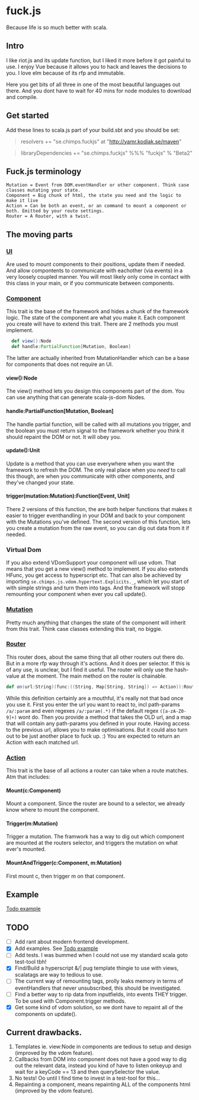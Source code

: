 # fuck.js
Because life is so much better with scala.

## Intro

I like riot.js and its update function, but I liked it more before it got painful to use.
I enjoy Vue because it allows you to hack and leaves the decisions to you.
I love elm because of its rfp and immutable.

Here you get bits of all three in one of the most beautiful languages out there. And you dont have to wait for 40 mins for node modules to download and compile.

## Get started

Add these lines to scala.js part of your build.sbt and you should be set:

> resolvers += "se.chimps.fuckjs" at "http://yamr.kodiak.se/maven"

> libraryDependencies += "se.chimps.fuckjs" %%% "fuckjs" % "Beta2"


## Fuck.js terminology

    Mutation = Event from DOM.eventHandler or other component. Think case classes mutating your state.
    Component = Big chunk of html, the state you need and the logic to make it live
    Action = Can be both an event, or an command to mount a component or both. Emitted by your route settings.
    Router = A Router, with a twist.

## The moving parts

### [UI](se/chimps/fuckjs/UI.scala)

Are used to mount components to their positions, update them if needed. 
And allow compontents to communicate with eachother (via events) in a very loosely coupled manner.
You will most likely only come in contact with this class in your main, or if you communicate between components.

### [Component](se/chimps/fuckjs/Component.scala)

This trait is the base of the framework and hides a chunk of the framework logic. 
The state of the component are what you make it.
Each component you create will have to extend this trait. There are 2 methods you must implement.
```scala
  def view():Node
  def handle:PartialFunction[Mutation, Boolean]
```
The latter are actually inherited from MutationHandler which can be a base for components that does not require an UI.

#### view():Node
The view() method lets you design this components part of the dom. You can use anything that can generate scala-js-dom Nodes.

#### handle:PartialFunction[Mutation, Boolean]
The handle partial function, will be called with all mutations you trigger, and the boolean you must return signal to the framework whether you think it should repaint the DOM or not. It will obey you.

#### update():Unit
Update is a method that you can use everywhere when you want the framework to refresh the DOM. The only real place when you _need_ to call this though, are when you communicate with other components, and they've changed your state.

#### trigger(mutation:Mutation):Function[Event, Unit]
There 2 versions of this function, the are both helper functions that makes it easier to trigger eventhandling in your DOM and back to your component with the Mutations you've defined.
The second version of this function, lets you create a mutation from the raw event, so you can dig out data from it if needed.

### Virtual Dom

If you also extend VDomSupport your component will use vdom. That means that you get a new view() method to implement. If you also extends HFunc, you get access to hyperscript etc. That can also be achieved by importing ```se.chimps.js.vdom.hypertext.Explicits._```, which let you start of with simple strings and turn them into tags. And the framework will stopp remounting your component when ever you call update().

### [Mutation](se/chimps/fuckjs/Mutation.scala)

Pretty much anything that changes the state of the component will inherit from this trait. Think case classes extending this trait, no biggie.

### [Router](se/chimps/fuckjs/Router.scala)

This router does, about the same thing that all other routers out there do. But in a more rfp way through it's actions. And it does per selector. If this is of any use, is unclear, but I find it useful.
The router will only use the hash-value at the moment. The main method on the router is chainable.
```scala
def on(url:String)(func:((String, Map[String, String]) => Action)):Router
```
While this definition certainly are a mouthful, it's really not that bad once you use it.
First you enter the url you want to react to, incl path-params ```/a/:param``` and even regexes ```/a/:param(.*)``` if the default regex ```([a-zA-Z0-9]+)``` wont do. Then you provide a method that takes the OLD url, and a map that will contain any path-params you defined in your route. Having access to the previous url, allows you to make optimisations. But it could also turn out to be just another place to fuck up. :) You are expected to return an Action with each matched url.

### [Action](se/chimps/fuckjs/Action.scala)

This trait is the base of all actions a router can take when a route matches.
Atm that includes:

#### Mount(c:Component)
Mount a component. Since the router are bound to a selector, we already know where to mount the component.

#### Trigger(m:Mutation)
Trigger a mutation. The framwork has a way to dig out which component are mounted at the routers selector, and triggers the mutation on what ever's mounted.

#### MountAndTrigger(c:Component, m:Mutation)
First mount c, then trigger m on that component.

## Example

[Todo example](https://github.com/Meduzz/fuck.js-todo-example)

## TODO

- [ ] Add rant about modern frontend development.
- [x] Add examples. See [Todo example](https://github.com/Meduzz/fuck.js-todo-example)
- [ ] Add tests. I was bummed when I could not use my standard scala goto test-tool tbh!
- [x] Find/Build a hyperscript &/| pug template thingie to use with views, scalatags are way to tedious to use.
- [ ] The current way of remounting tags, prolly leaks memory in terms of eventHandlers that never unsubscribed, this should be investigated.
- [ ] Find a better way to rip data from inputfields, into events THEY trigger. To be used with Component.trigger methods.
- [x] Get some kind of vdom solution, so we dont have to repaint all of the components on update().

## Current drawbacks.

1. Templates ie. view:Node in components are tedious to setup and design (improved by the vdom feature).
2. Callbacks from DOM into component does not have a good way to dig out the relevant data, instead you kind of have to listen onkeyup and wait for a keyCode == 13 and then querySelector the value.
3. No tests! Oo until I find time to invest in a test-tool for this...
4. Repainting a component, means repainting ALL of the components html (improved by the vdom feature).